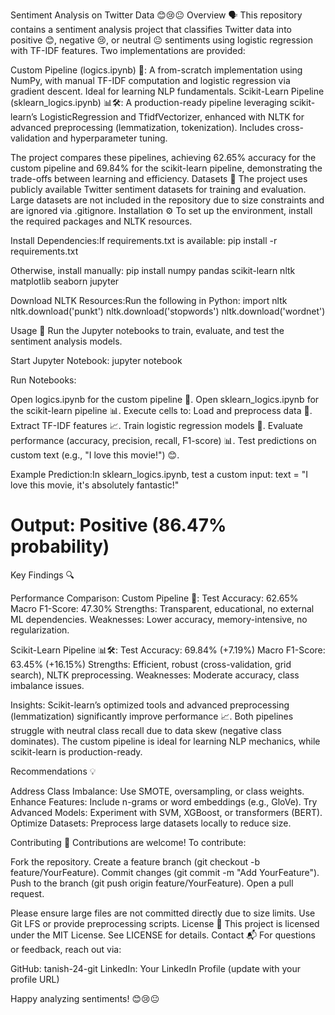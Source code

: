 Sentiment Analysis on Twitter Data 😊😢😐
Overview 🗣️
This repository contains a sentiment analysis project that classifies Twitter data into positive 😊, negative 😢, or neutral 😐 sentiments using logistic regression with TF-IDF features. Two implementations are provided:

Custom Pipeline (logics.ipynb) 🐍: A from-scratch implementation using NumPy, with manual TF-IDF computation and logistic regression via gradient descent. Ideal for learning NLP fundamentals.
Scikit-Learn Pipeline (sklearn_logics.ipynb) 📊🛠️: A production-ready pipeline leveraging scikit-learn’s LogisticRegression and TfidfVectorizer, enhanced with NLTK for advanced preprocessing (lemmatization, tokenization). Includes cross-validation and hyperparameter tuning.

The project compares these pipelines, achieving 62.65% accuracy for the custom pipeline and 69.84% for the scikit-learn pipeline, demonstrating the trade-offs between learning and efficiency.
Datasets 📁
The project uses publicly available Twitter sentiment datasets for training and evaluation. Large datasets are not included in the repository due to size constraints and are ignored via .gitignore.
Installation ⚙️
To set up the environment, install the required packages and NLTK resources.

Install Dependencies:If requirements.txt is available:
pip install -r requirements.txt

Otherwise, install manually:
pip install numpy pandas scikit-learn nltk matplotlib seaborn jupyter


Download NLTK Resources:Run the following in Python:
import nltk
nltk.download('punkt')
nltk.download('stopwords')
nltk.download('wordnet')



Usage 🚀
Run the Jupyter notebooks to train, evaluate, and test the sentiment analysis models.

Start Jupyter Notebook:
jupyter notebook


Run Notebooks:

Open logics.ipynb for the custom pipeline 🐍.
Open sklearn_logics.ipynb for the scikit-learn pipeline 📊.
Execute cells to:
Load and preprocess data 📝.
Extract TF-IDF features 📈.
Train logistic regression models 🤖.
Evaluate performance (accuracy, precision, recall, F1-score) 📊.
Test predictions on custom text (e.g., "I love this movie!") 😊.




Example Prediction:In sklearn_logics.ipynb, test a custom input:
text = "I love this movie, it's absolutely fantastic!"
# Output: Positive (86.47% probability)



Key Findings 🔍

Performance Comparison:
Custom Pipeline 🐍:
Test Accuracy: 62.65%
Macro F1-Score: 47.30%
Strengths: Transparent, educational, no external ML dependencies.
Weaknesses: Lower accuracy, memory-intensive, no regularization.


Scikit-Learn Pipeline 📊🛠️:
Test Accuracy: 69.84% (+7.19%)
Macro F1-Score: 63.45% (+16.15%)
Strengths: Efficient, robust (cross-validation, grid search), NLTK preprocessing.
Weaknesses: Moderate accuracy, class imbalance issues.




Insights:
Scikit-learn’s optimized tools and advanced preprocessing (lemmatization) significantly improve performance 📈.
Both pipelines struggle with neutral class recall due to data skew (negative class dominates).
The custom pipeline is ideal for learning NLP mechanics, while scikit-learn is production-ready.



Recommendations 💡

Address Class Imbalance: Use SMOTE, oversampling, or class weights.
Enhance Features: Include n-grams or word embeddings (e.g., GloVe).
Try Advanced Models: Experiment with SVM, XGBoost, or transformers (BERT).
Optimize Datasets: Preprocess large datasets locally to reduce size.

Contributing 🤝
Contributions are welcome! To contribute:

Fork the repository.
Create a feature branch (git checkout -b feature/YourFeature).
Commit changes (git commit -m "Add YourFeature").
Push to the branch (git push origin feature/YourFeature).
Open a pull request.

Please ensure large files are not committed directly due to size limits. Use Git LFS or provide preprocessing scripts.
License 📜
This project is licensed under the MIT License. See LICENSE for details.
Contact 📬
For questions or feedback, reach out via:

GitHub: tanish-24-git
LinkedIn: Your LinkedIn Profile (update with your profile URL)

Happy analyzing sentiments! 😊😢😐
